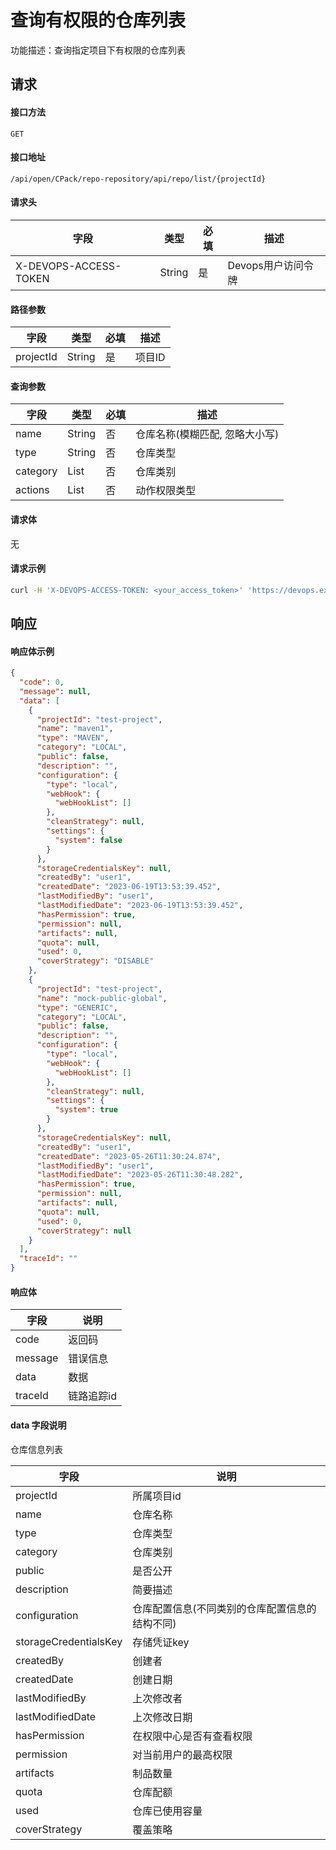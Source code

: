# 查询有权限的仓库列表

功能描述：查询指定项目下有权限的仓库列表



## 请求

#### 接口方法

`GET`

#### 接口地址

`/api/open/CPack/repo-repository/api/repo/list/{projectId}`

#### 请求头

| 字段                  | 类型   | 必填 | 描述               |
| --------------------- | ------ | ---- | ------------------ |
| X-DEVOPS-ACCESS-TOKEN | String | 是   | Devops用户访问令牌 |

#### 路径参数

| 字段      | 类型   | 必填 | 描述   |
| --------- | ------ | ---- | ------ |
| projectId | String | 是   | 项目ID |

#### 查询参数

| 字段       | 类型     | 必填  | 描述                |
|----------|--------|-----|-------------------|
| name     | String | 否   | 仓库名称(模糊匹配, 忽略大小写) |
| type     | String | 否   | 仓库类型              |
| category | List   | 否   | 仓库类别              |
| actions  | List   | 否   | 动作权限类型            |

#### 请求体

无

#### 请求示例

```bash
curl -H 'X-DEVOPS-ACCESS-TOKEN: <your_access_token>' 'https://devops.example.com/api/open/CPack/repo-repository/api/repo/list/{projectId}'
```



## 响应

#### 响应体示例

```json
{
  "code": 0,
  "message": null,
  "data": [
    {
      "projectId": "test-project",
      "name": "maven1",
      "type": "MAVEN",
      "category": "LOCAL",
      "public": false,
      "description": "",
      "configuration": {
        "type": "local",
        "webHook": {
          "webHookList": []
        },
        "cleanStrategy": null,
        "settings": {
          "system": false
        }
      },
      "storageCredentialsKey": null,
      "createdBy": "user1",
      "createdDate": "2023-06-19T13:53:39.452",
      "lastModifiedBy": "user1",
      "lastModifiedDate": "2023-06-19T13:53:39.452",
      "hasPermission": true,
      "permission": null,
      "artifacts": null,
      "quota": null,
      "used": 0,
      "coverStrategy": "DISABLE"
    },
    {
      "projectId": "test-project",
      "name": "mock-public-global",
      "type": "GENERIC",
      "category": "LOCAL",
      "public": false,
      "description": "",
      "configuration": {
        "type": "local",
        "webHook": {
          "webHookList": []
        },
        "cleanStrategy": null,
        "settings": {
          "system": true
        }
      },
      "storageCredentialsKey": null,
      "createdBy": "user1",
      "createdDate": "2023-05-26T11:30:24.874",
      "lastModifiedBy": "user1",
      "lastModifiedDate": "2023-05-26T11:30:48.282",
      "hasPermission": true,
      "permission": null,
      "artifacts": null,
      "quota": null,
      "used": 0,
      "coverStrategy": null
    }
  ],
  "traceId": ""
}
```
#### 响应体

| 字段    | 说明       |
| ------- | ---------- |
| code    | 返回码     |
| message | 错误信息   |
| data    | 数据       |
| traceId | 链路追踪id |

#### data 字段说明

仓库信息列表

| 字段                    | 说明                       |
|-----------------------|--------------------------|
| projectId             | 所属项目id                   |
| name                  | 仓库名称                     |
| type                  | 仓库类型                     |
| category              | 仓库类别                     |
| public                | 是否公开                     |
| description           | 简要描述                     |
| configuration         | 仓库配置信息(不同类别的仓库配置信息的结构不同) |
| storageCredentialsKey | 存储凭证key                  |
| createdBy             | 创建者                      |
| createdDate           | 创建日期                     |
| lastModifiedBy        | 上次修改者                    |
| lastModifiedDate      | 上次修改日期                   |
| hasPermission         | 在权限中心是否有查看权限             |
| permission            | 对当前用户的最高权限               |
| artifacts             | 制品数量                     |
| quota                 | 仓库配额                     |
| used                  | 仓库已使用容量                  |
| coverStrategy         | 覆盖策略                     |
